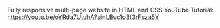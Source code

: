 Fully responsive multi-page website in HTML and CSS
YouTube Tutorial: https://youtu.be/oYRda7UtuhA?si=LBvc1o3f3rFsza5Y
